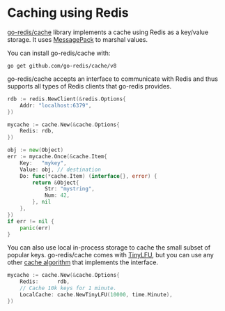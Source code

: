 # Caching using Redis

[go-redis/cache](https://github.com/go-redis/cache) library implements a cache using Redis as a
key/value storage. It uses [MessagePack](https://github.com/vmihailenco/msgpack) to marshal values.

You can install go-redis/cache with:

```shell
go get github.com/go-redis/cache/v8
```

go-redis/cache accepts an interface to communicate with Redis and thus supports all types of Redis
clients that go-redis provides.

```go
rdb := redis.NewClient(&redis.Options{
    Addr: "localhost:6379",
})

mycache := cache.New(&cache.Options{
    Redis: rdb,
})

obj := new(Object)
err := mycache.Once(&cache.Item{
    Key:   "mykey",
    Value: obj, // destination
    Do: func(*cache.Item) (interface{}, error) {
        return &Object{
            Str: "mystring",
            Num: 42,
        }, nil
    },
})
if err != nil {
    panic(err)
}
```

You can also use local in-process storage to cache the small subset of popular keys. go-redis/cache
comes with [TinyLFU](https://github.com/dgryski/go-tinylfu), but you can use any other
[cache algorithm](https://github.com/vmihailenco/go-cache-benchmark) that implements the interface.

```go
mycache := cache.New(&cache.Options{
    Redis:      rdb,
    // Cache 10k keys for 1 minute.
    LocalCache: cache.NewTinyLFU(10000, time.Minute),
})
```
